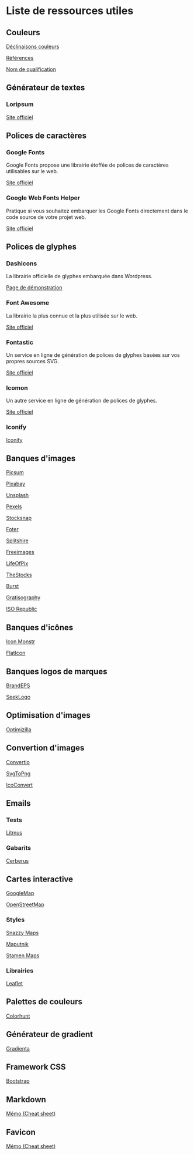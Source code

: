 # Liste de ressources utiles

## Couleurs

[Déclinaisons couleurs](https://www.w3schools.com/colors/colors_picker.asp)

[Références](https://htmlcolorcodes.com/fr/)

[Nom de qualification](https://www.color-blindness.com/color-name-hue/)

## Générateur de textes

### Loripsum 

[Site officiel](https://loripsum.net)

## Polices de caractères

### Google Fonts

Google Fonts propose une librairie étoffée de polices de caractères utilisables sur le web.

[Site officiel](https://fonts.google.com)

### Google Web Fonts Helper

Pratique si vous souhaitez embarquer les Google Fonts directement dans le code source de votre projet web.

[Site officiel](https://google-webfonts-helper.herokuapp.com)

## Polices de glyphes

### Dashicons

La librairie officielle de glyphes embarquée dans Wordpress.

[Page de démonstration](https://developer.wordpress.org/resource/dashicons)

### Font Awesome

La librairie la plus connue et la plus utilisée sur le web.

[Site officiel](https://fontawesome.com)

### Fontastic

Un service en ligne de génération de polices de glyphes basées sur vos propres sources SVG.

[Site officiel](http://fontastic.me "Visiter le site officiel de Fontastic")

### Icomon

Un autre service en ligne de génération de polices de glyphes.

[Site officiel](https://icomoon.io)

### Iconify

[Iconify](https://iconify.design)

## Banques d'images
[Picsum](https://picsum.photos/images)

[Pixabay](https://pixabay.com/)

[Unsplash](https://unsplash.com/)

[Pexels](https://www.pexels.com/)

[Stocksnap](https://stocksnap.io/)

[Foter](https://foter.com/)

[Splitshire](https://www.splitshire.com/)

[Freeimages](https://freeimages.com/)

[LifeOfPix](https://www.lifeofpix.com/)

[TheStocks](http://thestocks.im/)

[Burst](https://burst.shopify.com/free-images)

[Gratisography](https://gratisography.com/)

[ISO Republic](https://isorepublic.com/)

## Banques d'icônes

[Icon Monstr](https://iconmonstr.com/)

[FlatIcon](https://www.flaticon.com/)

## Banques logos de marques

[BrandEPS](https://www.brandeps.com/)

[SeekLogo](https://seeklogo.com/)

## Optimisation d'images

[Optimizilla](https://imagecompressor.com)

## Convertion d'images

[Convertio](https://convertio.co)

[SvgToPng](https://svgtopng.com)

[IcoConvert](https://icoconvert.com)

## Emails

### Tests

[Litmus](https://litmus.com/)

### Gabarits

[Cerberus](https://tedgoas.github.io/Cerberus/)

## Cartes interactive

[GoogleMap](https://www.google.fr/maps)

[OpenStreetMap](https://www.openstreetmap.org/)

### Styles

[Snazzy Maps](https://snazzymaps.com/)

[Maputnik](https://maputnik.github.io/)

[Stamen Maps](http://maps.stamen.com/)

### Librairies

[Leaflet](https://leafletjs.com/)

## Palettes de couleurs
[Colorhunt](https://colorhunt.co)

## Générateur de gradient
[Gradienta](https://gradienta.io)

## Framework CSS
[Bootstrap](https://getbootstrap.com)

## Markdown
[Mémo (Cheat sheet)](https://github.com/adam-p/markdown-here/wiki/Markdown-Cheatsheet)

## Favicon
[Mémo (Cheat sheet)](https://github.com/audreyr/favicon-cheat-sheet)
